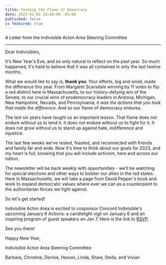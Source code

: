 ```yaml
---
title: Tending the Flame of Democracy
date: 2023-01-01 14:49:00 -05:00
published: false
is featured: true
---
```


A Letter from the Indivisible Acton Area Steering Committee

----

Dear Indivisibles,

It's New Year's Eve, and so only natural to reflect on the past year.  So much happened, it's hard to believe that it was all contained in only the last twelve months.  

What we would like to say is, **thank you**.  Your efforts, big and small, made the difference this year. From Margaret Scarsdale winning by 11 votes to flip a red district here in Massachusetts, to our history-defying win of the Senate, to our crucial wins of prodemocracy leaders in Arizona, Michigan, New Hampshire, Nevada, and Pennsylvania; *it was the actions that you took that made the difference*. And so our flame of democracy endures.

 
The last six years have taught us an important lesson. That flame does not endure without us to tend it. It does not endure without us to fight for it. It does not grow without us to stand up against hate, indifference and injustice.  

 
The last few weeks we've rested, feasted, and reconnected with friends and family far and wide.  Now it's time to think about our goals for 2023, and my heart is full, knowing that you will include activism, here and across our nation. 


The newsletter will be back weekly with opportunities - we'll be watching for special elections and other ways to bolster our allies in the red states.  Here in Massachusetts, we will take a page from David Pepper's book and work to expand democratic values where ever we can as a counterpoint to the authoritarian forces we fight against.


So let's get started!

 
Indivisible Acton Area is excited to cosponsor Concord Indivisible's upcoming January 6 Actions:  a candlelight vigil on January 6 and an inspiring program of guest speakers on Jan 7.  Here is the link to [RSVP](https://www.mobilize.us/jan6hearings/event/546047/?link_id=2&can_id=5b37021dbc0c923fe37b06811eb9fbb5&source=email-tell-gov-elect-healey-to-protect-mature-trees&email_referrer=email_1776384&email_subject=_grow-our-strength-by-tending-the-flame-of-democracy_).

 

See you there!

 

Happy New Year,

Indivisible Acton Area Steering Committee

Barbara, Christine, Denise, Hewon, Linda, Shaw, Stella, and Vivian

 